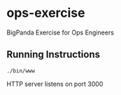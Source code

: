 # ops-exercise
BigPanda Exercise for Ops Engineers

## Running Instructions

`./bin/www`

HTTP server listens on port 3000
